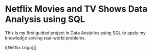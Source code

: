 # Netflix Movies and TV Shows Data Analysis using SQL
This is my first guided project in Data Analytics using SQL to apply my knowledge solving real-world problems.

i[Netflix Logo][]
